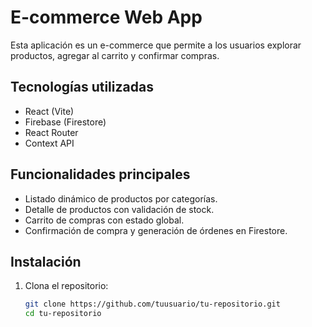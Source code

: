 # E-commerce Web App

Esta aplicación es un e-commerce que permite a los usuarios explorar productos, agregar al carrito y confirmar compras.

## Tecnologías utilizadas

- React (Vite)
- Firebase (Firestore)
- React Router
- Context API

## Funcionalidades principales

- Listado dinámico de productos por categorías.
- Detalle de productos con validación de stock.
- Carrito de compras con estado global.
- Confirmación de compra y generación de órdenes en Firestore.

## Instalación

1. Clona el repositorio:
   ```bash
   git clone https://github.com/tuusuario/tu-repositorio.git
   cd tu-repositorio
